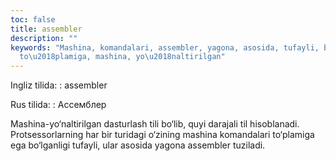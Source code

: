 ```yaml
---
toc: false
title: assembler
description: ""
keywords: "Mashina, komandalari, assembler, yagona, asosida, tufayli, bo\u2018lganligi,
  to\u2018plamiga, mashina, yo\u2018naltirilgan"
---
```


Ingliz tilida:
:   assembler

Rus tilida:
:   Ассемблер

Mashina-yo‘naltirilgan dasturlash tili bo‘lib, quyi darajali til hisoblanadi. Protsessorlarning har bir turidagi o‘zining mashina komandalari to‘plamiga ega bo‘lganligi tufayli, ular asosida yagona assembler tuziladi.
